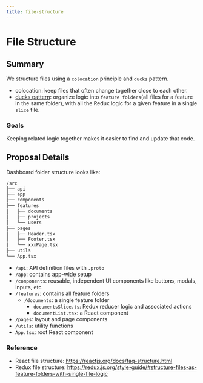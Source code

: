 ```yaml
---
title: file-structure
---
```


# File Structure

## Summary

We structure files using a `colocation` principle and `ducks` pattern.

- colocation: keep files that often change together close to each other.
- [ducks pattern](https://github.com/erikras/ducks-modular-redux): organize logic into `feature folders`(all files for a feature in the same folder), with all the Redux logic for a given feature in a single `slice` file.

### Goals

Keeping related logic together makes it easier to find and update that code.

## Proposal Details

Dashboard folder structure looks like:

```bash
/src
├── api
├── app
├── components
├── features
│   ├── documents
│   ├── projects
│   └── users
├── pages
│   ├── Header.tsx
│   ├── Footer.tsx
│   └── xxxPage.tsx
├── utils
└── App.tsx
```

- `/api`: API definition files with `.proto`
- `/app`: contains app-wide setup
- `/components`: reusable, independent UI components like buttons, modals, inputs, etc
- `/features`: contains all feature folders
  - `/documents`: a single feature folder
    - `documentsSlice.ts`: Redux reducer logic and associated actions
    - `documentList.tsx`: a React component
- `/pages`: layout and page components
- `/utils`: utility functions
- `App.tsx`: root React component

### Reference

- React file structure: https://reactjs.org/docs/faq-structure.html
- Redux file structure: https://redux.js.org/style-guide/#structure-files-as-feature-folders-with-single-file-logic
